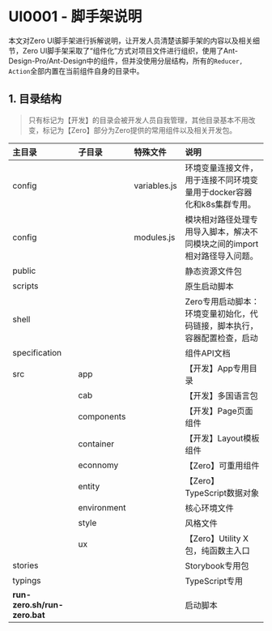 # UI0001 - 脚手架说明

本文对Zero UI脚手架进行拆解说明，让开发人员清楚该脚手架的内容以及相关细节，Zero UI脚手架采取了“组件化”方式对项目文件进行组织，使用了Ant-Design-Pro/Ant-Design中的组件，但并没使用分层结构，所有的`Reducer, Action`全部内置在当前组件自身的目录中。

## 1. 目录结构

> 只有标记为【开发】的目录会被开发人员自我管理，其他目录基本不用改变，标记为【Zero】部分为Zero提供的常用组件以及相关开发包。

| 主目录 | 子目录 | 特殊文件 | 说明 |
| :--- | :--- | :--- | :--- |
| config |  | variables.js | 环境变量连接文件，用于连接不同环境变量用于docker容器化和k8s集群专用。 |
| config |  | modules.js | 模块相对路径处理专用导入脚本，解决不同模块之间的import相对路径导入问题。 |
| public |  |  | 静态资源文件包 |
| scripts |  |  | 原生启动脚本 |
| shell |  |  | Zero专用启动脚本：环境变量初始化，代码链接，脚本执行，容器配置检查，启动 |
| specification |  |  | 组件API文档 |
| src | app |  | 【开发】App专用目录 |
|  | cab |  | 【开发】多国语言包 |
|  | components |  | 【开发】Page页面组件 |
|  | container |  | 【开发】Layout模板组件 |
|  | econnomy |  | 【Zero】可重用组件 |
|  | entity |  | 【Zero】TypeScript数据对象 |
|  | environment |  | 核心环境文件 |
|  | style |  | 风格文件 |
|  | ux |  | 【Zero】Utility X包，纯函数主入口 |
| stories |  |  | Storybook专用包 |
| typings |  |  | TypeScript专用 |
| **run-zero.sh/run-zero.bat** |  |  | 启动脚本 |



